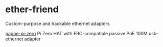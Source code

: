# ether-friend
Custom-purpose and hackable ethernet adapters

[papoe-pi-zero](papoe-pi-zero) Pi Zero HAT with FRC-compatible passive PoE 100M usb-ethernet adapter

